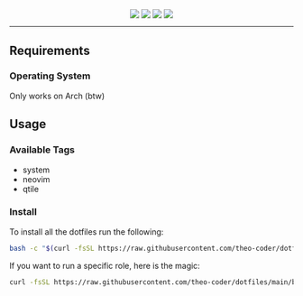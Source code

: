 <p align="center">
    <a href="https://github.com/theo-coder/dotfiles/actions/workflows/ansible-lint.yml"><img align="center" src="https://github.com/theo-coder/dotfiles/actions/workflows/ansible-lint.yml/badge.svg"/></a>
    <a href="https://github.com/theo-coder/dotfiles/issues"><img align="center" src="https://img.shields.io/github/issues/theo-coder/dotfiles"/></a>
    <a href="https://github.com/theo-coder/dotfiles/commits/main"><img align="center" src="https://img.shields.io/github/last-commit/theo-coder/dotfiles"/></a>
    <a href="https://github.com/theo-coder"><img align="center" src="https://img.shields.io/badge/author-theo--coder-blue"/></a>
</p>

---

## Requirements

### Operating System

Only works on Arch (btw)

## Usage

### Available Tags

- system
- neovim
- qtile

### Install

To install all the dotfiles run the following:
```bash
bash -c "$(curl -fsSL https://raw.githubusercontent.com/theo-coder/dotfiles/main/bin/dotfiles)"
```

If you want to run a specific role, here is the magic:
```bash
curl -fsSL https://raw.githubusercontent.com/theo-coder/dotfiles/main/bin/dotfiles | bash -s -- --tags comma,seperated,tags
```
